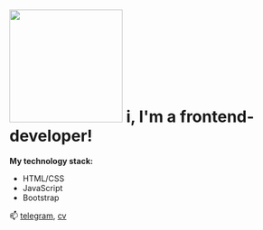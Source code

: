 # <img src="https://c.tenor.com/8tr_CU6730MAAAAC/web-dev-website-development.gif" width='200px' /> i, I'm a frontend-developer!

**My technology stack:**
* HTML/CSS
* JavaScript
* Bootstrap

📫 [telegram](https://t.me/dmitry_barabanov), [cv](https://dmitry-barabanov.github.io/cv)

<!--
**dmitry-barabanov/dmitry-barabanov** is a ✨ _special_ ✨ repository because its `README.md` (this file) appears on your GitHub profile.

Here are some ideas to get you started:

- 🔭 I’m currently working on ...
- 🌱 I’m currently learning ...
- 👯 I’m looking to collaborate on ...
- 🤔 I’m looking for help with ...
- 💬 Ask me about ...
- 📫 How to reach me: ...
- 😄 Pronouns: ...
- ⚡ Fun fact: ...
-->
